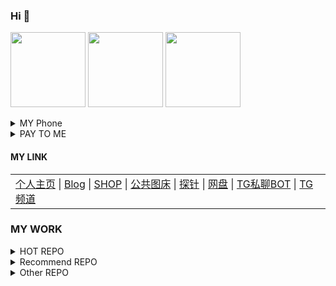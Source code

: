 ### Hi 👋
<a href="https://github.com/BlueSkyXN"><img src="https://ae01.alicdn.com/kf/U86be0ebc85004924a57b3f81c8091f51Y.jpg" height=120 /></a>
<a href="https://github.com/BlueSkyXN"><img src="https://github-readme-stats.vercel.app/api?username=BlueSkyXN&show_icons=true&count_private=true&title_color=006400&text_color=000080&bg_color=30,00FFFF,40E0D0,00CED1" height=120 /></a>
<a href="https://github.com/BlueSkyXN"><img src="https://github-readme-stats.vercel.app/api/top-langs/?username=BlueSkyXN&title_color=006400&text_color=000080&layout=compact&bg_color=30,00FFFF,40E0D0,00CED1" height=120 /></a>

<details><summary>MY Phone</summary>
+1 (760) 991-0564</details>
<details><summary>PAY TO ME</summary>
<a href="https://ae01.alicdn.com/kf/U34b81aef6f9d4deb8b864fcc45bad02aH.jpg"><img src="https://shop.blueskyxn.com/buy/9" height=40 /></a>
<a href="https://ae01.alicdn.com/kf/U34b81aef6f9d4deb8b864fcc45bad02aH.jpg"><img src="https://shop.blueskyxn.com/buy/9" height=40 /></a>

Skrill: bluesky@000714.xyz
 
<img src="https://p.pstatp.com/origin/pgc-image/fd10a7eb31ce4456ac11639f6a969467" height=40 />Cash APP(By Square): $BlueSkyXN
  
火币USDT-TRC20：TXW4muQBH7aTP45vNb7ByrbmJ8r6FF2TLX

币安USDT-TRC20：THgokmSAh3h2WfhVP7WrQyHBMA12eCZbo9

欧易USDT-TRC20：TTN68nZeaYcd7SCTPz7gxnjAqqmuuRPu4z

XMR：49c5wkbcbKVj2NFh1BEWW8er2wbQpuqvpHxjnZj9o9u9hpXPKKNdUWJUBoE3n7jYjpT81dLsuhUWkLmchaWPJ2zK7dLK14R
</details>

#### MY LINK
<table><tr><td><a href="https://000714.xyz">个人主页</a> |
<a href="https://www.blueskyxn.com">Blog</a> |
<a href="https://shop.blueskyxn.com">SHOP</a> |
<a href="https://img.blueskyxn.com">公共图床</a> |
<a href="https://status.blueskyxn.com">探针</a> |
<a href="https://www.blueskyxn.com/202102/4142.html">网盘</a> |
<a href="https://t.me/BlueSkyXN_PM_bot">TG私聊BOT</a> |
<a href="https://t.me/blueskyxnblog">TG频道</a></td></tr></table>

### MY WORK
<details><summary>HOT REPO</summary>
  
<a href="https://github.com/BlueSkyXN/AdGuardHomeRules">AdGuardHomeRules</a> AdguardHome百万规则项目

<a href="https://github.com/BlueSkyXN/SKY-BOX">SKY-BOX</a> 用于CentOS系统的多功能工具箱

<a href="https://github.com/BlueSkyXN/CFIP">CFIP</a> CloudFlare IP 测速

<a href="https://github.com/BlueSkyXN/KIENG-FigureBed">KIENG-FigureBed</a> KIENG开源图床前端面板

<a href="https://github.com/BlueSkyXN/DNS-AUTO-Switch">DNS-AUTO-Switch</a> 自动检测服务器故障并自动使用API修改并切换DNS解析

<a href="https://github.com/BlueSkyXN/lovespeed">lovespeed</a> 服务器定时自动测速并推送结果的脚本
  
<a href="https://github.com/BlueSkyXN/TencentCloud-Order">TencentCloud-Order</a> 腾讯云产品-自定义参数购买一键单页

</details>

<details><summary>Recommend REPO</summary>
  
<a href="https://github.com/BlueSkyXN/ChangeSource">ChangeSource</a> 为LInux系统一键更换软件源的一键脚本和其他替换源/备用镜像的常用脚本

<a href="https://github.com/BlueSkyXN/ip-to-img">ip-to-img</a> 动态生成包含IP等信息的状态图

<a href="https://github.com/BlueSkyXN/Cloudflare-Custom-Pages">Cloudflare-Custom-Pages</a> 美观的Cloudflare提示页

<a href="https://github.com/BlueSkyXN/RandomIMGAPI">RandomIMGAPI</a> 极简的动态随机图API

<a href="https://github.com/BlueSkyXN/ScannerReport">ScannerReport</a> 垃圾IP记录，垃圾ASN列表，CF防火墙规则，宝塔防火墙规则等
  
<a href="https://github.com/FZU-CS-BlueSkyXN/Logisim-FZU-CS">Logisim-FZU-CS</a>Logisim 系统综合实验
  
<a href="https://github.com/BlueSkyXN/Dual-Stack-WARP">Dual-Stack-WARP</a>基于 Docker容器 的WARP 双栈出网
 
<a href="https://github.com/BlueSkyXN/Yum-Git">Yum-Git</a> CentOS（YUM系列） 一键脚本：自动编译安装/更新 GIT软件包

</details>

<details><summary>Other REPO</summary>
 
<a href="https://github.com/BlueSkyXN/Route-trace">Route-trace</a> Linux 回程路由追踪检测智能一键脚本
  
<a href="https://github.com/BlueSkyXN/GitHub-FigureBed">Route-trace</a> 基于Github和Jsdelivr的自建图床
  

</details>


